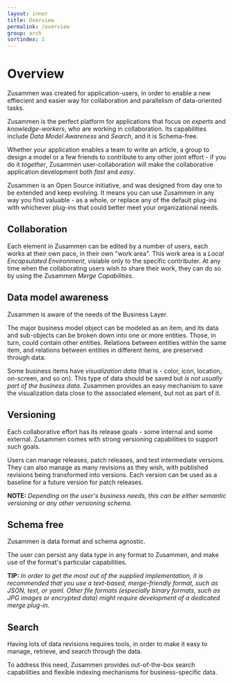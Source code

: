 ```yaml
---
layout: inner
title: Overview
permalink: /overview
group: arch
sortindex: 1
---
```

# Overview

Zusammen was created for application-users, in order to enable a new effiecient and easier way for collaboration and parallelism of data-oriented tasks.  

Zusammen is the perfect platform for applications that focus on _experts_ and _knowledge-workers_, who are working in collaboration. Its capabilities include _Data Model Awareness_ and _Search_, and it is Schema-free.

<span id="collobarationAnchor"></span>
Whether your application enables a team to write an article, a group to design a model or a few friends to contribute to any other joint effort - if you do it _together_, Zusammen user-collaboration will make the collaborative application development both _fast_ and _easy_.

Zusammen is an Open Source initiative, and was designed from day one to be extended and keep evolving. It means you can use Zusammen in any way you find valuable - as a whole, or replace any of the default plug-ins with whichever plug-ins that could better meet your organizational needs.

## Collaboration

Each element in Zusammen can be edited by a number of users, each works at their own pace, in their own "work area". This work area is a _Local Encapsulated Environment_, visiable only to the specific contributer. At any time when the collaborating users wish to share their work, they can do so by using the Zusammen _Merge Capabilities_.

## Data model awareness

Zusammen is aware of the needs of the Business Layer.

The major business model object can be modeled as an item, and its data and sub-objects can be
broken down into one or more entities. Those, in turn, could contain other entities.  Relations between entities within the same item, and relations between entities
in different items, are preserved through data. 

<span id="versioningAnchor"></span>
Some business items have _visualization data_ (that is - color, icon, location, on-screen, and so on). This type of data
should be saved but _is not usually part of the business data_. Zusammen provides an easy mechanism to save the visualization data close to
the associated element, but not as part of it. 

## Versioning

Each collaborative effort has its release goals - some internal and some external. Zusammen comes with strong versioning capabilities to support such goals.

Users can manage releases, patch releases, and test intermediate versions. They can also manage as many revisions as they wish, with published revisions being transformed into versions. Each version can be used as a baseline for a future version for patch releases. 

**NOTE:** _Depending on the user's business needs, this can be either semantic versioning or any other versioning schema._

## Schema free

Zusammen is data format and schema agnostic. 

The user can persist any data type in any format to Zusammen, and make use of the format's particular capabilities.

<span id="searchAnchor"></span>
**TIP:** _In order to get the most out of the supplied implementation, it is recommended that you use a text-based, merge-friendly format, such as JSON, text, or yaml. Other file formats (especially binary formats, such as JPG images or encrypted data) might require development of a dedicated merge plug-in._

## Search

Having lots of data revisions requires tools, in order to make it easy to manage, retrieve, and search through the data. 

To address this need, Zusammen provides out-of-the-box search capabilities and flexible indexing mechanisms for business-specific data.
